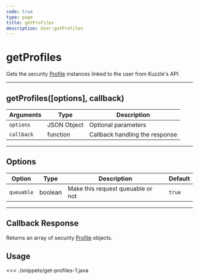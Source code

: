 ```yaml
---
code: true
type: page
title: getProfiles
description: User:getProfiles
---
```


# getProfiles

Gets the security [Profile](/sdk/android/3/core-classes/profile/) instances linked to the user from Kuzzle's API.

---

## getProfiles([options], callback)

| Arguments  | Type        | Description                    |
| ---------- | ----------- | ------------------------------ |
| `options`  | JSON Object | Optional parameters            |
| `callback` | function    | Callback handling the response |

---

## Options

| Option     | Type    | Description                       | Default |
| ---------- | ------- | --------------------------------- | ------- |
| `queuable` | boolean | Make this request queuable or not | `true`  |

---

## Callback Response

Returns an array of security [Profile](/sdk/android/3/core-classes/profile/) objects.

## Usage

<<< ./snippets/get-profiles-1.java
